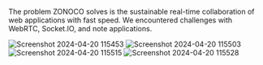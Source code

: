 The problem ZONOCO solves is the sustainable real-time collaboration of web applications with fast speed. We encountered challenges with WebRTC, Socket.IO, and note applications.


![Screenshot 2024-04-20 115453](https://github.com/suyash012/Hackinnovate/assets/129418360/99532a56-b711-4bf7-ab09-a4663f3c6d14)
![Screenshot 2024-04-20 115503](https://github.com/suyash012/Hackinnovate/assets/129418360/db61cbc2-8f3d-49eb-a122-fd60c5479cbd)
![Screenshot 2024-04-20 115515](https://github.com/suyash012/Hackinnovate/assets/129418360/a0dc825a-f7bb-4768-9a5e-6023c8279580)
![Screenshot 2024-04-20 115528](https://github.com/suyash012/Hackinnovate/assets/129418360/6bd9e493-2c5f-49ae-a6c4-ae8271441361)
 
 
